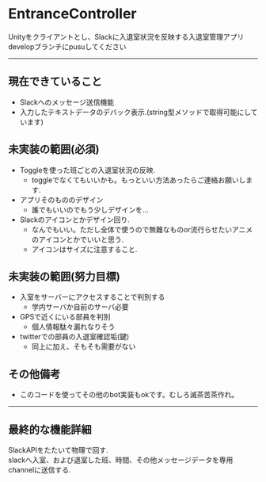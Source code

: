 # EntranceController
Unityをクライアントとし、Slackに入退室状況を反映する入退室管理アプリ  
developブランチにpusuしてください   
<!--  水平線  -->
  
---   

<!--  大まかでいいから書いて   -->
## 現在できていること
* Slackへのメッセージ送信機能
* 入力したテキストデータのデバック表示.(string型メソッドで取得可能にしています)  


## 未実装の範囲(必須)
* Toggleを使った班ごとの入退室状況の反映.  
  - toggleでなくてもいいかも。もっといい方法あったらご連絡お願いします.  
* アプリそのもののデザイン  
  - 誰でもいいのでもう少しデザインを...
* Slackのアイコンとかデザイン回り.   
  - なんでもいい。ただし全体で使うので無難なものor流行らせたいアニメのアイコンとかでいいと思う.
  - アイコンはサイズに注意すること.    
  
## 未実装の範囲(努力目標)
* 入室をサーバーにアクセスすることで判別する  
  - 学内サーバか自前のサーバ必要
* GPSで近くにいる部員を判別
  - 個人情報駄々漏れなりそう
* twitterでの部員の入退室確認垢(鍵)
  - 同上に加え、そもそも需要がない

## その他備考
* このコードを使ってその他のbot実装もokです。むしろ滅茶苦茶作れ。

---

## 最終的な機能詳細
SlackAPIをたたいて物理で回す.  
slackへ入室、および退室した班、時間、その他メッセージデータを専用channelに送信する.  
